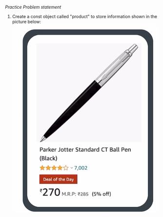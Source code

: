 *Practice Problem statement*

1. Create a const object called "product" to store information shown in the picture below:
![alt text](image.png)